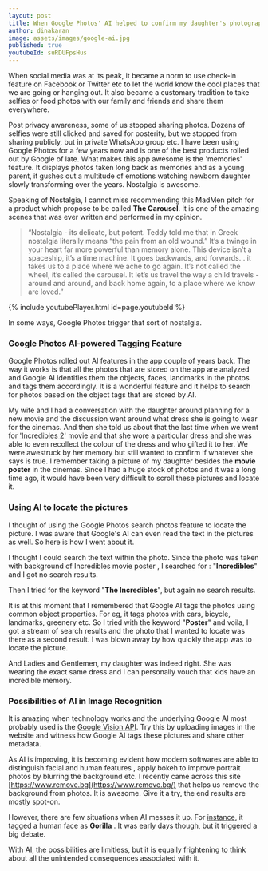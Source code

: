 ```yaml
---
layout: post
title: When Google Photos' AI helped to confirm my daughter's photographic memory
author: dinakaran
image: assets/images/google-ai.jpg
published: true
youtubeId: suRDUFpsHus
---
```

When social media was at its peak, it became a norm to use check-in feature on Facebook or Twitter etc to let the world know the cool places that we are going or hanging out. It also became a customary tradition to take selfies or food photos with our family and friends and share them everywhere.

Post privacy awareness, some of us stopped sharing photos. Dozens of selfies were still clicked and saved for posterity, but we stopped from sharing publicly, but in private WhatsApp group etc. I have been using Google Photos for a few years now and is one of the best products rolled out by Google of late. What makes this app awesome is the 'memories' feature. It displays photos taken long back as memories and as a young parent, it gushes out a multitude of emotions watching newborn daughter slowly transforming over the years. Nostalgia is awesome.

Speaking of Nostalgia, I cannot miss recommending this MadMen pitch for a product which propose to be called **The Carousel**. It is one of the amazing scenes that was ever written and performed in my opinion. 

> “Nostalgia - its delicate, but potent. Teddy told me that in Greek nostalgia literally means “the pain from an old wound.” It’s a twinge in your heart far more powerful than memory alone. This device isn’t a spaceship, it’s a time machine. It goes backwards, and forwards… it takes us to a place where we ache to go again. It’s not called the wheel, it’s called the carousel. It let’s us travel the way a child travels - around and around, and back home again, to a place where we know are loved.” 


{% include youtubePlayer.html id=page.youtubeId %}

In some ways, Google Photos trigger that sort of nostalgia.

### **Google Photos AI-powered Tagging Feature**

Google Photos rolled out AI features in the app couple of years back. The way it works is that all the photos that are stored on the app are analyzed and Google AI identifies them the objects, faces, landmarks in the photos and tags them accordingly. It is a wonderful feature and it helps to search for photos based on the object tags that are stored by AI. 

My wife and I had a conversation with the daughter around planning for a new movie and the discussion went around what dress she is going to wear for the cinemas. And then she told us about that the last time when we went for ['Incredibles 2'](https://en.wikipedia.org/wiki/Incredibles_2) movie and that she wore a particular dress and she was able to even recollect the colour of the dress and who gifted it to her. We were awestruck by her memory but still wanted to confirm if whatever she says is true. I remember taking a picture of my daughter besides the **movie poster** in the cinemas. Since I had a huge stock of photos and it was a long time ago, it would have been very difficult to scroll these pictures and locate it.

### **Using AI to locate the pictures**

I thought of using the Google Photos search photos feature to locate the picture. I was aware that Google's AI can even read the text in the pictures as well. So here is how I went about it. 

I thought I could search the text within the photo. Since the photo was taken with background of Incredibles movie poster , I searched for : "**Incredibles**" and I got no search results.

Then I tried for the keyword "**The Incredibles**", but again no search results.

It is at this moment that I remembered that Google AI tags the photos using common object properties. For eg, it tags photos with cars, bicycle, landmarks, greenery etc. So I tried with the keyword "**Poster**" and voila, I got a stream of search results and the photo that I wanted to locate was there as a second result. I was blown away by how quickly the app was to locate the picture.

And Ladies and Gentlemen, my daughter was indeed right. She was wearing the exact same dress and I can personally vouch that kids have an incredible memory.


### **Possibilities of AI in Image Recognition** 

It is amazing when technology works and the underlying Google AI most probably used is the [Google Vision API](https://cloud.google.com/vision/). Try this by uploading images in the website and witness how Google AI tags these pictures and share other metadata.

As AI is improving, it is becoming evident how modern softwares are able to distinguish facial and human features , apply bokeh to improve portrait photos by blurring the background etc. I recently came across this  site [https://www.remove.bg](https://www.remove.bg/) that helps us remove the background from photos. It is awesome. Give it a try, the end results are mostly spot-on.

However, there are few situations when AI messes it up. For [instance](https://www.theverge.com/2018/1/12/16882408/google-racist-gorillas-photo-recognition-algorithm-ai), it tagged a human face as **Gorilla** . It was early days though, but it triggered a big debate.

With AI, the possibilities are limitless, but it is equally frightening to think about all the unintended consequences associated with it.

